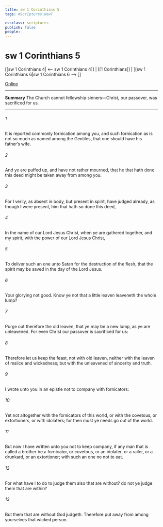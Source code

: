 ```yaml
---
title: sw 1 Corinthians 5
tags: #Scriptures\NewT

cssclass: scriptures
publish: false
people:
---
```


# sw 1 Corinthians 5
[[sw 1 Corinthians 4| <-- sw 1 Corinthians 4]] | [[1 Corinthians]] | [[sw 1 Corinthians 6|sw 1 Corinthians 6 --> ]]

[Online](https://churchofjesuschrist.org/study/scriptures/nt/1-cor/5?lang=eng)

---
__Summary__
The Church cannot fellowship sinners—Christ, our passover, was sacrificed for us.

---
###### 1 
It is reported commonly  fornication among you, and such fornication as is not so much as named among the Gentiles, that one should have his father’s wife.

###### 2 
And ye are puffed up, and have not rather mourned, that he that hath done this deed might be taken away from among you.

###### 3 
For I verily, as absent in body, but present in spirit, have judged already, as though I were present,  him that hath so done this deed,

###### 4 
In the name of our Lord Jesus Christ, when ye are gathered together, and my spirit, with the power of our Lord Jesus Christ,

###### 5 
To deliver such an one unto Satan for the destruction of the flesh, that the spirit may be saved in the day of the Lord Jesus.

###### 6 
Your glorying  not good. Know ye not that a little leaven leaveneth the whole lump?

###### 7 
Purge out therefore the old leaven, that ye may be a new lump, as ye are unleavened. For even Christ our passover is sacrificed for us:

###### 8 
Therefore let us keep the feast, not with old leaven, neither with the leaven of malice and wickedness; but with the unleavened  of sincerity and truth.

###### 9 
I wrote unto you in an epistle not to company with fornicators:

###### 10 
Yet not altogether with the fornicators of this world, or with the covetous, or extortioners, or with idolaters; for then must ye needs go out of the world.

###### 11 
But now I have written unto you not to keep company, if any man that is called a brother be a fornicator, or covetous, or an idolater, or a railer, or a drunkard, or an extortioner; with such an one no not to eat.

###### 12 
For what have I to do to judge them also that are without? do not ye judge them that are within?

###### 13 
But them that are without God judgeth. Therefore put away from among yourselves that wicked person.

